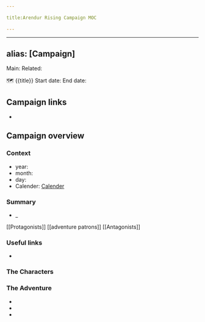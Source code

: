 --- 
title:Arendur Rising Campaign MOC 
---
---
alias: [Campaign]
---
Main: Related:

🗺
{{title}}
Start date:
End date:

## Campaign links
- 

## Campaign overview
### Context
- year:
- month: 
- day: 
- Calender: [Calender](https://app.fantasy-calendar.com/calendars/5b60db7a738c2bda2fcd86d9775fce29)

### Summary
- _

[[Protagonists]]
[[adventure patrons]]
[[Antagonists]]
### Useful links
- 

### The Characters
### The Adventure
- 
- 
- 

